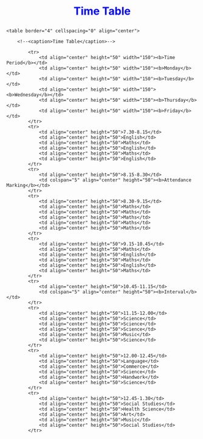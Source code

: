 <!DICTYPE html>
<html>
<main>
<body>
	<center><h1><p style="color:blue">Time Table</p></h1></center>

	<table border="4" cellspacing="0" align="center">

		<!--<caption>Time Table</caption>-->
			
			<tr>
				<td align="center" height="50" width="150"><b>Time Period</b></td>
				<td align="center" height="50" width="150"><b>Monday</b></td>
				<td align="center" height="50" width="150"><b>Tuesday</b></td>
				<td align="center" height="50" width="150"><b>Wednesday</b></td>
				<td align="center" height="50" width="150"><b>Thursday</b></td>
				<td align="center" height="50" width="150"><b>Friday</b></td>
			</tr>
			<tr>
				<td align="center" height="50">7.30-8.15</td>
				<td align="center" height="50">English</td>
				<td align="center" height="50">Maths</td>
				<td align="center" height="50">English</td>
				<td align="center" height="50">Maths</td>
				<td align="center" height="50">English</td>
			</tr>
			<tr>
				<td align="center" height="50">8.15-8.30</td>
				<td colspan="5" align="center" height="50"><b>Attendance Marking</b></td>
			</tr>
			<tr>
				<td align="center" height="50">8.30-9.15</td>
				<td align="center" height="50">Maths</td>
				<td align="center" height="50">Maths</td>
				<td align="center" height="50">Maths</td>
				<td align="center" height="50">Maths</td>
				<td align="center" height="50">Maths</td>
			</tr>
			<tr>
				<td align="center" height="50">9.15-10.45</td>
				<td align="center" height="50">Maths</td>
				<td align="center" height="50">English</td>
				<td align="center" height="50">Maths</td>
				<td align="center" height="50">English</td>
				<td align="center" height="50">Maths</td>
			</tr>
			<tr>
				<td align="center" height="50">10.45-11.15</td>
				<td colspan="5" align="center" height="50"><b>Interval</b></td>
			</tr>
			<tr>
				<td align="center" height="50">11.15-12.00</td>
				<td align="center" height="50">Science</td>
				<td align="center" height="50">Science</td>
				<td align="center" height="50">Science</td>
				<td align="center" height="50">Music</td>
				<td align="center" height="50">Science</td>
			</tr>
			<tr>
				<td align="center" height="50">12.00-12.45</td>
				<td align="center" height="50">Language</td>
				<td align="center" height="50">Commerce</td>
				<td align="center" height="50">Science</td>
				<td align="center" height="50">Handwork</td>
				<td align="center" height="50">Science</td>
			</tr>
			<tr>
				<td align="center" height="50">12.45-1.30</td>
				<td align="center" height="50">Social Studies</td>
				<td align="center" height="50">Health Science</td>
				<td align="center" height="50">Art</td>
				<td align="center" height="50">Music</td>
				<td align="center" height="50">Social Studies</td>
			</tr>

</table>
</body>
</main>
</html>
